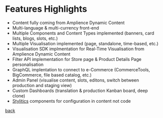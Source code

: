 # Features Highlights

- Content fully coming from Amplience Dynamic Content
- Multi-language & multi-currency front-end
- Multiple Components and Content Types implemented (banners, card lists, blogs, slots, etc.)
- Multiple Visualisation implemented (page, standalone, time-based, etc.)
- Visualisation SDK implmentation for Real-Time Visualisation from Amplience Dynamic Content
- Filter API implementation for Store page & Product Details Page personalisation
- GraphQL implentation to connect to e-Commerce (CommerceTools, BigCommerce, file based catalog, etc.)
- Admin Panel (visualise content, slots, editons, switch between production and staging view)
- Custom Dashboards (translation & production Kanban board, deep clone)
- [Stylitics](https://stylitics.com) components for configuration in content not code

[back](../README.md)
